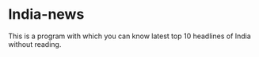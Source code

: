 # India-news
This is a program with which you can know latest top 10 headlines of India without reading.

